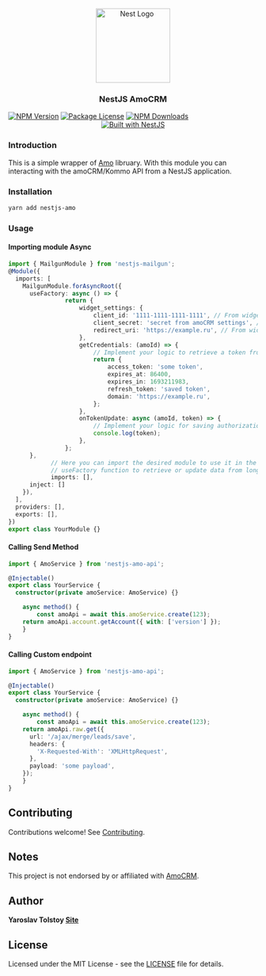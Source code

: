 <h1 align="center"></h1>

<div align="center">
  <a href="http://nestjs.com/" target="_blank">
    <img src="https://nestjs.com/img/logo_text.svg" width="150" alt="Nest Logo" />
  </a>
</div>

<h3 align="center">NestJS AmoCRM</h3>
<a href="https://www.npmjs.com/package/nestjs-nestjs-amo"><img src="https://img.shields.io/npm/v/nestjs-amo.svg" alt="NPM Version" /></a>
<a href="https://www.npmjs.com/nestjs-amo"><img src="https://img.shields.io/npm/l/nestjs-amo.svg" alt="Package License" /></a>
<a href="https://www.npmjs.com/nestjs-amo"><img src="https://img.shields.io/npm/dm/nestjs-amo.svg" alt="NPM Downloads" /></a>

<div align="center">
  <a href="https://nestjs.com" target="_blank">
    <img src="https://img.shields.io/badge/built%20with-NestJs-red.svg" alt="Built with NestJS">
  </a>
</div>

### Introduction

This is a simple wrapper of [Amo](https://www.npmjs.com/package/@shevernitskiy/amo) libruary.
With this module you can interacting with the amoCRM/Kommo API from a NestJS application.

### Installation

```bash
yarn add nestjs-amo
```

### Usage

#### Importing module Async

```typescript
import { MailgunModule } from 'nestjs-mailgun';
@Module({
  imports: [
    MailgunModule.forAsyncRoot({
      useFactory: async () => {
				return {
					widget_settings: {
						client_id: '1111-1111-1111-1111', // From widget settings
						client_secret: 'secret from amoCRM settings', // From widget settings
						redirect_uri: 'https://example.ru', // From widget settings
					},
					getCredentials: (amoId) => {
						// Implement your logic to retrieve a token from your long-term storage facility
						return {
							access_token: 'some token',
							expires_at: 86400,
							expires_in: 1693211983,
							refresh_token: 'saved token',
							domain: 'https://example.ru',
						};
					},
					onTokenUpdate: async (amoId, token) => {
						// Implement your logic for saving authorization keys to long-term storage
						console.log(token);
					},
				};
      },
			// Here you can import the desired module to use it in the 
			// useFactory function to retrieve or update data from long-term storage
			imports: [], 
      inject: []
    }),
  ],
  providers: [],
  exports: [],
})
export class YourModule {}
```

#### Calling Send Method

```typescript
import { AmoService } from 'nestjs-amo-api';

@Injectable()
export class YourService {
  constructor(private amoService: AmoService) {}

	async method() {
		const amoApi = await this.amoService.create(123);
    return amoApi.account.getAccount({ with: ['version'] });
	}
}
```

#### Calling Custom endpoint

```typescript
import { AmoService } from 'nestjs-amo-api';

@Injectable()
export class YourService {
  constructor(private amoService: AmoService) {}

	async method() {
		const amoApi = await this.amoService.create(123);
    return amoApi.raw.get({
      url: '/ajax/merge/leads/save',
      headers: {
        'X-Requested-With': 'XMLHttpRequest',
      },
      payload: 'some payload',
    });
	}
}
```

## Contributing

Contributions welcome! See [Contributing](CONTRIBUTING.md).

## Notes

This project is not endorsed by or affiliated with [AmoCRM](http://www.amocrm.ru).

## Author

**Yaroslav Tolstoy [Site](https://github.com/yatolstoy)**

## License

Licensed under the MIT License - see the [LICENSE](LICENSE) file for details.